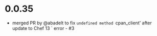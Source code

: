 # 0.0.35
- merged PR by @abadelt to fix `undefined method `cpan_client' after update to Chef 13 ` error - #3

